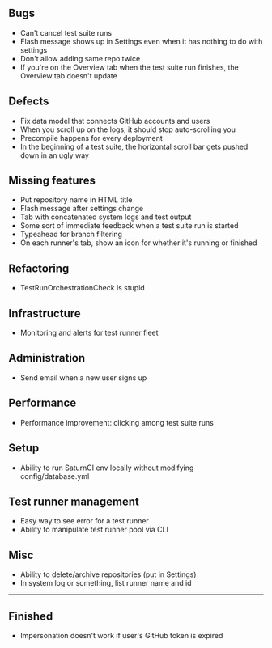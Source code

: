 ## Bugs
- Can't cancel test suite runs
- Flash message shows up in Settings even when it has nothing to do with settings
- Don't allow adding same repo twice
- If you're on the Overview tab when the test suite run finishes, the Overview tab doesn't update

## Defects
- Fix data model that connects GitHub accounts and users
- When you scroll up on the logs, it should stop auto-scrolling you
- Precompile happens for every deployment
- In the beginning of a test suite, the horizontal scroll bar gets pushed down in an ugly way

## Missing features
- Put repository name in HTML title
- Flash message after settings change
- Tab with concatenated system logs and test output
- Some sort of immediate feedback when a test suite run is started
- Typeahead for branch filtering
- On each runner's tab, show an icon for whether it's running or finished

## Refactoring
- TestRunOrchestrationCheck is stupid

## Infrastructure
- Monitoring and alerts for test runner fleet

## Administration
- Send email when a new user signs up

## Performance
- Performance improvement: clicking among test suite runs

## Setup
- Ability to run SaturnCI env locally without modifying config/database.yml

## Test runner management
- Easy way to see error for a test runner
- Ability to manipulate test runner pool via CLI

## Misc
- Ability to delete/archive repositories (put in Settings)
- In system log or something, list runner name and id

----------------------------------------------------------------

## Finished
- Impersonation doesn't work if user's GitHub token is expired
